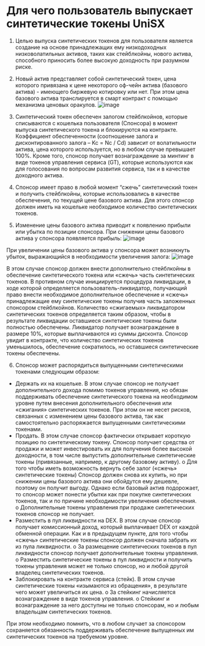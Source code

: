 # Для чего пользователь выпускает синтетические токены UniSX

1. Целью выпуска синтетических токенов для пользователя является создание на основе принадлежащих ему низкодоходных низковолатильных активов, таких как стейблкойны, нового актива, способного приносить более высокую доходность при разумном риске.

2. Новый актив представляет собой синтетический токен, цена которого привязана к цене некоторого оф-чейн актива (базового актива) - имеющего биржевую котировку или нет.
При этом цена базового актива транслируется в смарт контракт с помощью механизма ценовых оракулов.
![image](https://user-images.githubusercontent.com/89580052/134311115-c2b8f478-3278-4906-9053-a069469828fa.png)

3. Синтетический токен обеспечен залогом стейблкойнов, которые списываются с кошелька пользователя (Спонсора) в момент выпуска синтетического токена и блокируются на контракте. Коэффициент обеспеченности (соотношение залога и дисконтированного залога – Kc = Nc / Cd) зависит от волатильности актива, цена которого используется, но в любом случае превышает 100%.
Кроме того, спонсор получает вознаграждение за минтинг в виде токенов управления сервиса (GT), которые используются как для голосования по вопросам развития сервиса, так и в качестве доходного актива.

4. Спонсор имеет право в любой момент “сжечь” синтетический токен и получить стейблкойны, которые использовались в качестве обеспечения, по текущей цене базового актива.
Для этого спонсор должен иметь на кошельке необходимое количество синтетических токенов.

5. Изменение цены базового актива приводит к появлению прибыли или убытка по позиции спонсора.
При снижении цены базового актива у спонсора появляется прибыль:
![image](https://user-images.githubusercontent.com/89580052/134312517-38fe0bdd-4981-4e83-b8cf-205540f565ac.png)

При увеличении цены базового актива у спонсора может возникнуть убыток, выражающийся в необходимости увеличения залога:
![image](https://user-images.githubusercontent.com/89580052/134312693-e62dc8ac-12fb-43cd-b69d-03640b977e72.png)

В этом случае спонсор должен внести дополнительно стейблкойны в обеспечение синтетического токена или «сжечь» часть синтетических токенов.
В противном случае инициируется процедура ликвидации, в ходе которой определяется пользователь-ликвидатор, получающий право внести необходимое дополнительное обеспечение и «сжечь» принадлежащие ему синтетические токены получив часть заложенных спонсором стейблкойнов. Количество «сжигаемых» ликвидатором синтетических токенов определяется таким образом, чтобы в результате ликвидации оставшиеся синтетические токены были полностью обеспечены. Ликвидатор получает вознаграждение в размере 10%, которые выплачиваются из суммы дисконта. Спонсор увидит в контракте, что количество синтетических токенов уменьшилось, обеспечение сократилось, но оставшиеся синтетические токены обеспечены.

6. Спонсор может распорядиться выпущенными синтетическими токенами следующим образом:
-	Держать их на кошельке. В этом случае спонсор не получает дополнительного дохода помимо токенов управления, но обязан поддерживать обеспечение синтетического токена на необходимом уровне путем внесения дополнительного обеспечения или «сжигания» синтетических токенов. При этом он не несет рисков, связанных с изменением цены базового актива, так как самостоятельно распоряжается выпущенными синтетическими токенами. 
-	Продать. В этом случае спонсор фактически открывает короткую позицию по синтетическому токену. Спонсор получает средства от продажи и может инвестировать их для получения более высокой доходности, в том числе выпустить дополнительные синтетические токены (привязанные, например, к другому базовому активу). 
o	Для того чтобы иметь возможность вернуть себе залог («сжечь» синтетические токены) Спонсор должен снова их купить, но при снижении цены базового актива они обойдутся ему дешевле, поэтому он получит выгоду. Однако если базовый актив подорожает, то спонсор может понести убытки как при покупке синтетических токенов, так и по причине необходимости увеличения обеспечения. 
o	Дополнительные токены управления при продаже синтетических токенов спонсор не получает.
-	Разместить в пул ликвидности на DEX. В этом случае спонсор получает комиссионный доход, который выплачивает DEX от каждой обменной операции. Как и в предыдущем пункте, для того чтобы «сжечь» синтетические токены спонсор должен сначала забрать их из пула ликвидности. 
o	За размещение синтетических токенов в пул ликвидности спонсор получает дополнительные токены управления. 
o	Разместить синтетические токены в пул ликвидности и получить токены управления может не только спонсор, но и любой другой владелец синтетических токенов.
-	Заблокировать на контракте сервиса (стейк). В этом случае синтетические токены «изымаются из обращения», в результате чего может увеличиться их цена. 
o	За стейкинг начисляется вознаграждение в виде токенов управления.
o	Стейкинг и вознаграждение за него доступны не только спонсорам, но и любым владельцам синтетических токенов.

При этом необходимо помнить, что в любом случает за спонсором сохраняется обязанность поддерживать обеспечение выпущенных им синтетических токенов на требуемом уровне.



